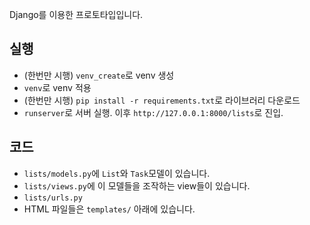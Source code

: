 Django를 이용한 프로토타입입니다.

## 실행
- (한번만 시행) `venv_create`로 venv 생성
- `venv`로 venv 적용
- (한번만 시행) `pip install -r requirements.txt`로 라이브러리 다운로드
- `runserver`로 서버 실행. 이후 `http://127.0.0.1:8000/lists`로 진입.

## 코드
- `lists/models.py`에 `List`와 `Task`모델이 있습니다.
- `lists/views.py`에 이 모델들을 조작하는 view들이 있습니다.
- `lists/urls.py`
- HTML 파일들은 `templates/` 아래에 있습니다.